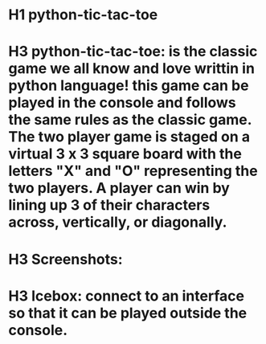 # H1 python-tic-tac-toe

# H3 **python-tic-tac-toe:** is the classic game we all know and love writtin in python language! this game can be played in the console and follows the same rules as the classic game. The two player game is staged on a virtual 3 x 3 square board with the letters "X" and "O" representing the two players. A player can win by lining up 3 of their characters across, vertically, or diagonally. 

# H3 **Screenshots:**


# H3 **Icebox:** connect to an interface so that it can be played outside the console.




